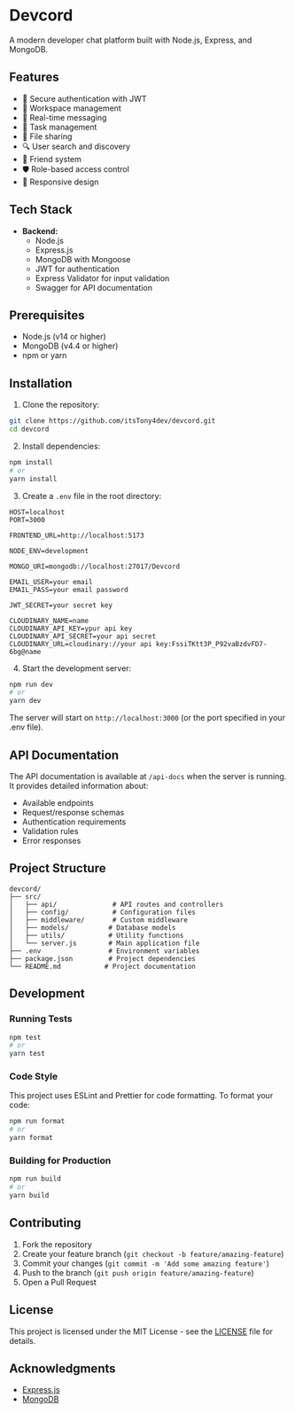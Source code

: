 # Devcord

A modern developer chat platform built with Node.js, Express, and MongoDB.

## Features

- 🔐 Secure authentication with JWT
- 👥 Workspace management
- 📨 Real-time messaging
- 📝 Task management
- 📁 File sharing
- 🔍 User search and discovery
- 👥 Friend system
- 🛡️ Role-based access control
- 📱 Responsive design

## Tech Stack

- **Backend:**
  - Node.js
  - Express.js
  - MongoDB with Mongoose
  - JWT for authentication
  - Express Validator for input validation
  - Swagger for API documentation

## Prerequisites

- Node.js (v14 or higher)
- MongoDB (v4.4 or higher)
- npm or yarn

## Installation

1. Clone the repository:
```bash
git clone https://github.com/itsTony4dev/devcord.git
cd devcord
```

2. Install dependencies:
```bash
npm install
# or
yarn install
```

3. Create a `.env` file in the root directory:
```env
HOST=localhost
PORT=3000

FRONTEND_URL=http://localhost:5173

NODE_ENV=development

MONGO_URI=mongodb://localhost:27017/Devcord

EMAIL_USER=your email
EMAIL_PASS=your email password

JWT_SECRET=your secret key

CLOUDINARY_NAME=name
CLOUDINARY_API_KEY=ypur api key
CLOUDINARY_API_SECRET=your api secret 
CLOUDINARY_URL=cloudinary://your api key:FssiTKtt3P_P92vaBzdvFD7-6bg@name
```

4. Start the development server:
```bash
npm run dev
# or
yarn dev
```

The server will start on `http://localhost:3000` (or the port specified in your .env file).

## API Documentation

The API documentation is available at `/api-docs` when the server is running. It provides detailed information about:

- Available endpoints
- Request/response schemas
- Authentication requirements
- Validation rules
- Error responses


## Project Structure

```
devcord/
├── src/
│   ├── api/              # API routes and controllers
│   ├── config/           # Configuration files
│   ├── middleware/       # Custom middleware
│   ├── models/          # Database models
│   ├── utils/           # Utility functions
│   └── server.js        # Main application file
├── .env                 # Environment variables
├── package.json         # Project dependencies
└── README.md           # Project documentation
```

## Development

### Running Tests

```bash
npm test
# or
yarn test
```

### Code Style

This project uses ESLint and Prettier for code formatting. To format your code:

```bash
npm run format
# or
yarn format
```

### Building for Production

```bash
npm run build
# or
yarn build
```

## Contributing

1. Fork the repository
2. Create your feature branch (`git checkout -b feature/amazing-feature`)
3. Commit your changes (`git commit -m 'Add some amazing feature'`)
4. Push to the branch (`git push origin feature/amazing-feature`)
5. Open a Pull Request

## License

This project is licensed under the MIT License - see the [LICENSE](LICENSE) file for details.

## Acknowledgments

- [Express.js](https://expressjs.com/)
- [MongoDB](https://www.mongodb.com/)

